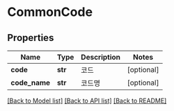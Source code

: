 # CommonCode

## Properties
Name | Type | Description | Notes
------------ | ------------- | ------------- | -------------
**code** | **str** | 코드 | [optional] 
**code_name** | **str** | 코드명 | [optional] 

[[Back to Model list]](../README.md#documentation-for-models) [[Back to API list]](../README.md#documentation-for-api-endpoints) [[Back to README]](../README.md)


